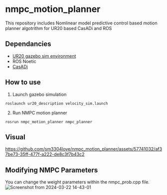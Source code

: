 # nmpc_motion_planner
This repository includes Nomlinear model predictive control based motion planner algotrithm for UR20 based CasADi and ROS

## Dependancies
* [UR20 gazebo sim environment](https://github.com/sm3304love/ur20_description)
* ROS Noetic
* [CasADi](https://github.com/casadi/casadi)

## How to use
1. Launch gazebo simulation
```
roslaunch ur20_description velocity_sim.launch
```
2. Run NMPC motion planner
```
rosrun nmpc_motion_planner nmpc_planner
```

## Visual
https://github.com/sm3304love/nmpc_motion_planner/assets/57741032/af37be73-35ff-477f-a222-de8c3f7b43c2

## Modifying NMPC Parameters
You can change the weight parameters within the nmpc_prob.cpp file.
![Screenshot from 2024-03-22 14-43-01](https://github.com/sm3304love/nmpc_motion_planner/assets/57741032/f8c9a3a1-2def-4376-9839-18e1be8475f5)
